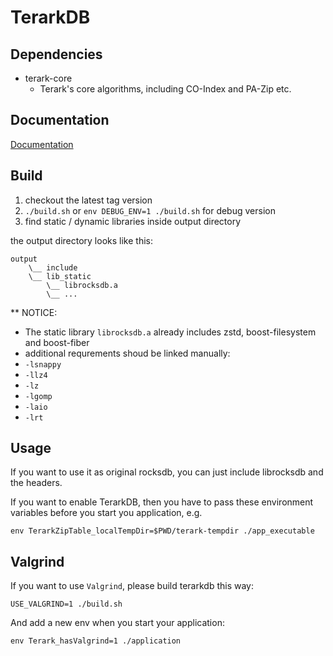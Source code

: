 # TerarkDB

## Dependencies
- terark-core
  - Terark's core algorithms, including CO-Index and PA-Zip etc.

## Documentation
[Documentation](https://bytedance.feishu.cn/space/doc/doccnPkcQEZ10MmaIKZTow#)


## Build

1. checkout the latest tag version
2. `./build.sh` or `env DEBUG_ENV=1 ./build.sh` for debug version
3. find static / dynamic libraries inside output directory

the output directory looks like this:

```
output
    \__ include
    \__ lib_static
        \__ librocksdb.a
        \__ ...
```

** NOTICE:

- The static library `librocksdb.a` already includes zstd, boost-filesystem and boost-fiber
- additional requrements shoud be linked manually:
 - `-lsnappy`
 - `-llz4`
 - `-lz`
 - `-lgomp`
 - `-laio`
 - `-lrt`

## Usage
If you want to use it as original rocksdb, you can just include librocksdb and the headers.

If you want to enable TerarkDB, then you have to pass these environment variables before you start you application, e.g.


```
env TerarkZipTable_localTempDir=$PWD/terark-tempdir ./app_executable
```


## Valgrind
If you want to use `Valgrind`, please build terarkdb this way:

```
USE_VALGRIND=1 ./build.sh
```

And add a new env when you start your application:

```
env Terark_hasValgrind=1 ./application
```
